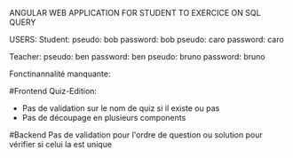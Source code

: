 ANGULAR WEB APPLICATION FOR STUDENT TO EXERCICE ON SQL QUERY

USERS:
Student:
pseudo: bob password: bob
pseudo: caro password: caro

Teacher:
pseudo: ben password: ben
pseudo: bruno password: bruno


Fonctinannalité manquante:

#Frontend
Quiz-Edition:
- Pas de validation sur le nom de quiz si il existe ou pas
- Pas de découpage en plusieurs components

#Backend
Pas de validation pour l'ordre de question ou solution pour vérifier si celui la est unique

